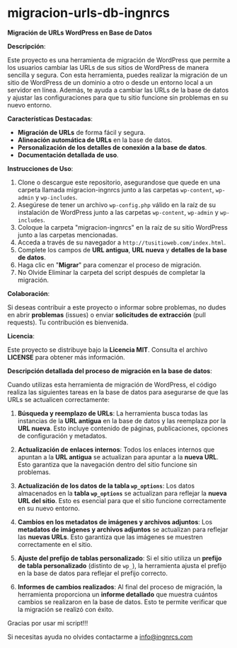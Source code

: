 # migracion-urls-db-ingnrcs

**Migración de URLs WordPress en Base de Datos**

**Descripción**:

Este proyecto es una herramienta de migración de WordPress que permite a los usuarios cambiar las URLs de sus sitios de WordPress de manera sencilla y segura. Con esta herramienta, puedes realizar la migración de un sitio de WordPress de un dominio a otro o desde un entorno local a un servidor en línea. Además, te ayuda a cambiar las URLs de la base de datos y ajustar las configuraciones para que tu sitio funcione sin problemas en su nuevo entorno.

**Características Destacadas**:

- **Migración de URLs** de forma fácil y segura.
- **Alineación automática de URLs** en la base de datos.
- **Personalización de los detalles de conexión a la base de datos**.
- **Documentación detallada de uso**.

**Instrucciones de Uso**:

1. Clone o descargue este repositorio, asegurandose que quede en una carpeta llamada migracion-ingnrcs junto a las carpetas `wp-content`, `wp-admin` y `wp-includes`.
2. Asegúrese de tener un archivo `wp-config.php` válido en la raíz de su instalación de WordPress junto a las carpetas `wp-content`, `wp-admin` y `wp-includes`.
3. Coloque la carpeta "migracion-ingnrcs"  en la raíz de su sitio WordPress junto a las carpetas mencionadas.
4. Acceda a través de su navegador a `http://tusitioweb.com/index.html`.
5. Complete los campos de **URL antigua**, **URL nueva** y **detalles de la base de datos**.
6. Haga clic en "**Migrar**" para comenzar el proceso de migración.
7. No Olvide Eliminar la carpeta del script después de completar la migración.

**Colaboración**:

Si deseas contribuir a este proyecto o informar sobre problemas, no dudes en abrir **problemas** (issues) o enviar **solicitudes de extracción** (pull requests). Tu contribución es bienvenida.

**Licencia**:

Este proyecto se distribuye bajo la **Licencia MIT**. Consulta el archivo **LICENSE** para obtener más información.

**Descripción detallada del proceso de migración en la base de datos**:

Cuando utilizas esta herramienta de migración de WordPress, el código realiza las siguientes tareas en la base de datos para asegurarse de que las URLs se actualicen correctamente:

1. **Búsqueda y reemplazo de URLs**: La herramienta busca todas las instancias de la **URL antigua** en la base de datos y las reemplaza por la **URL nueva**. Esto incluye contenido de páginas, publicaciones, opciones de configuración y metadatos.

2. **Actualización de enlaces internos**: Todos los enlaces internos que apuntan a la **URL antigua** se actualizan para apuntar a la **nueva URL**. Esto garantiza que la navegación dentro del sitio funcione sin problemas.

3. **Actualización de los datos de la tabla `wp_options`**: Los datos almacenados en la **tabla `wp_options`** se actualizan para reflejar la **nueva URL del sitio**. Esto es esencial para que el sitio funcione correctamente en su nuevo entorno.

4. **Cambios en los metadatos de imágenes y archivos adjuntos**: Los **metadatos de imágenes y archivos adjuntos** se actualizan para reflejar las **nuevas URLs**. Esto garantiza que las imágenes se muestren correctamente en el sitio.

5. **Ajuste del prefijo de tablas personalizado**: Si el sitio utiliza un **prefijo de tabla personalizado** (distinto de `wp_`), la herramienta ajusta el prefijo en la base de datos para reflejar el prefijo correcto.

6. **Informes de cambios realizados**: Al final del proceso de migración, la herramienta proporciona un **informe detallado** que muestra cuántos cambios se realizaron en la base de datos. Esto te permite verificar que la migración se realizó con éxito.

Gracias por usar mi script!!!

Si necesitas ayuda no olvides contactarme a info@ingnrcs.com
